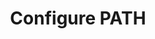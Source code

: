 ---
sidebar_position: 4
title: "Configure PATH"
sidebar_label: "Configure PATH"
description: "Manage PATH variable in Alpine Linux platforms - set executable paths, configure command search paths, customize PATH order, and optimize command accessibility."
keywords:
  - "alpine PATH variable"
  - "executable paths"
  - "command paths"
  - "PATH configuration"
  - "command search"
tags:
  - alpine
  - path-variable
  - executable-paths
  - command-paths
  - configuration
slug: /linux/alpine/configuration/environment-variables/configure-path
---